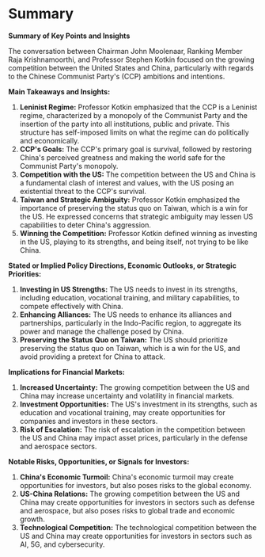 # Summary

**Summary of Key Points and Insights**

The conversation between Chairman John Moolenaar, Ranking Member Raja Krishnamoorthi, and Professor Stephen Kotkin focused on the growing competition between the United States and China, particularly with regards to the Chinese Communist Party's (CCP) ambitions and intentions.

**Main Takeaways and Insights:**

1. **Leninist Regime:** Professor Kotkin emphasized that the CCP is a Leninist regime, characterized by a monopoly of the Communist Party and the insertion of the party into all institutions, public and private. This structure has self-imposed limits on what the regime can do politically and economically.
2. **CCP's Goals:** The CCP's primary goal is survival, followed by restoring China's perceived greatness and making the world safe for the Communist Party's monopoly.
3. **Competition with the US:** The competition between the US and China is a fundamental clash of interest and values, with the US posing an existential threat to the CCP's survival.
4. **Taiwan and Strategic Ambiguity:** Professor Kotkin emphasized the importance of preserving the status quo on Taiwan, which is a win for the US. He expressed concerns that strategic ambiguity may lessen US capabilities to deter China's aggression.
5. **Winning the Competition:** Professor Kotkin defined winning as investing in the US, playing to its strengths, and being itself, not trying to be like China.

**Stated or Implied Policy Directions, Economic Outlooks, or Strategic Priorities:**

1. **Investing in US Strengths:** The US needs to invest in its strengths, including education, vocational training, and military capabilities, to compete effectively with China.
2. **Enhancing Alliances:** The US needs to enhance its alliances and partnerships, particularly in the Indo-Pacific region, to aggregate its power and manage the challenge posed by China.
3. **Preserving the Status Quo on Taiwan:** The US should prioritize preserving the status quo on Taiwan, which is a win for the US, and avoid providing a pretext for China to attack.

**Implications for Financial Markets:**

1. **Increased Uncertainty:** The growing competition between the US and China may increase uncertainty and volatility in financial markets.
2. **Investment Opportunities:** The US's investment in its strengths, such as education and vocational training, may create opportunities for companies and investors in these sectors.
3. **Risk of Escalation:** The risk of escalation in the competition between the US and China may impact asset prices, particularly in the defense and aerospace sectors.

**Notable Risks, Opportunities, or Signals for Investors:**

1. **China's Economic Turmoil:** China's economic turmoil may create opportunities for investors, but also poses risks to the global economy.
2. **US-China Relations:** The growing competition between the US and China may create opportunities for investors in sectors such as defense and aerospace, but also poses risks to global trade and economic growth.
3. **Technological Competition:** The technological competition between the US and China may create opportunities for investors in sectors such as AI, 5G, and cybersecurity.